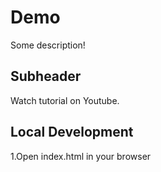 # Demo

Some description!


## Subheader

Watch tutorial on Youtube.


## Local Development

1.Open index.html in your browser 